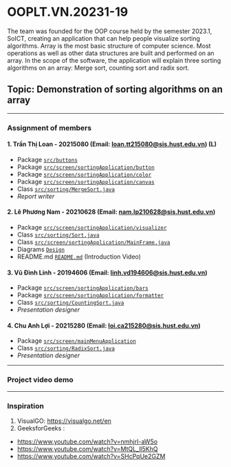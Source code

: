 # OOPLT.VN.20231-19
The team was founded for the OOP course held by the semester 2023.1, SoICT, creating an application that can help people visualize sorting algorithms. Array is the most basic structure of computer science. Most operations as well as other data structures are built and performed on an
array. In the scope of the software, the application will explain three sorting algorithms on an array: Merge sort, counting sort and radix sort.

## Topic: Demonstration of sorting algorithms on an array
---

### Assignment of members

#### 1. Trần Thị Loan - 20215080 (Email: loan.tt215080@sis.hust.edu.vn) (L)
- Package [`src/buttons`](https://github.com/LoanTran03/OOLT.VN.20231-19/tree/master/SortingVisualizer/src/buttons)
- Package [`src/screen/sortingApplication/button`](https://github.com/LoanTran03/OOLT.VN.20231-19/tree/master/SortingVisualizer/src/screen/sortingApplication/button)
- Package [`src/screen/sortingApplication/color`](https://github.com/LoanTran03/OOLT.VN.20231-19/tree/master/SortingVisualizer/src/screen/sortingApplication/color)
- Package [`src/screen/sortingApplication/canvas`](https://github.com/LoanTran03/OOLT.VN.20231-19/tree/master/SortingVisualizer/src/screen/sortingApplication/canvas)
- Class [`src/sorting/MergeSort.java`](https://github.com/LoanTran03/OOLT.VN.20231-19/blob/master/SortingVisualizer/src/sorting/MergeSort.java)
- *Report writer*

#### 2. Lê Phương Nam - 20210628 (Email: nam.lp210628@sis.hust.edu.vn)
- Package [`src/screen/sortingApplication/visualizer`](https://github.com/LoanTran03/OOLT.VN.20231-19/tree/master/SortingVisualizer/src/screen/sortingApplication/visualizer)
- Class [`src/sorting/Sort.java`](https://github.com/LoanTran03/OOLT.VN.20231-19/blob/master/SortingVisualizer/src/sorting/Sort.java)
- Class [`src/screen/sortingApplication/MainFrame.java`](https://github.com/LoanTran03/OOLT.VN.20231-19/blob/master/SortingVisualizer/src/screen/sortingApplication/MainFrame.java)
- Diagrams [`Design`](https://github.com/LoanTran03/OOLT.VN.20231-19/tree/master/SortingVisualizer/Design)
- README.md [`README.md`](https://github.com/LoanTran03/OOLT.VN.20231-19/blob/master/README.md) (Introduction Video)

#### 3. Vũ Đình Linh - 20194606 (Email: linh.vd194606@sis.hust.edu.vn)
- Package [`src/screen/sortingApplication/bars`](https://github.com/LoanTran03/OOLT.VN.20231-19/tree/master/SortingVisualizer/src/screen/sortingApplication/bars)
- Package [`src/screen/sortingApplication/formatter`](https://github.com/LoanTran03/OOLT.VN.20231-19/tree/master/SortingVisualizer/src/screen/sortingApplication/formatter)
- Class [`src/sorting/CountingSort.java`](https://github.com/LoanTran03/OOLT.VN.20231-19/blob/master/SortingVisualizer/src/sorting/CountingSort.java)
- *Presentation designer*

#### 4. Chu Anh Lợi - 20215280 (Email: loi.ca215280@sis.hust.edu.vn)
- Package [`src/screen/mainMenuApplication`](https://github.com/LoanTran03/OOLT.VN.20231-19/tree/master/SortingVisualizer/src/screen/mainMenuApplication)
- Class [`src/sorting/RadixSort.java`](https://github.com/LoanTran03/OOLT.VN.20231-19/blob/master/SortingVisualizer/src/sorting/RadixSort.java)
- *Presentation designer*

---

### Project video demo

---
### Inspiration
1. VisualGO: https://visualgo.net/en
2. GeeksforGeeks :
+ https://www.youtube.com/watch?v=nmhjrI-aW5o
+ https://www.youtube.com/watch?v=MtQL_ll5KhQ
+ https://www.youtube.com/watch?v=SHcPqUe2GZM



